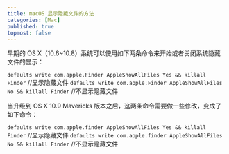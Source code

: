 ```yaml
---
title: macOS 显示隐藏文件的方法
categories: [Mac]
published: true
topmost: false
---
```


早期的 OS X（10.6~10.8）系统可以使用如下两条命令来开始或者关闭系统隐藏文件的显示：

`defaults write com.apple.Finder AppleShowAllFiles Yes && killall Finder` //显示隐藏文件
`defaults write com.apple.Finder AppleShowAllFiles No && killall Finder` //不显示隐藏文件

当升级到 OS X 10.9 Mavericks 版本之后，这两条命令需要做一些修改，变成了如下命令：

`defaults write com.apple.finder AppleShowAllFiles Yes && killall Finder` //显示隐藏文件
`defaults write com.apple.finder AppleShowAllFiles No && killall Finder` //不显示隐藏文件
